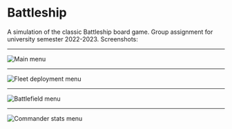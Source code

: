 # Battleship
A simulation of the classic Battleship board game. Group assignment for university semester 2022-2023.
Screenshots:
___
![Main menu](https://i.imgur.com/vRCfS56.png)
___
![Fleet deployment menu](https://i.imgur.com/3yefTAm.png)
___
![Battlefield menu](https://i.imgur.com/dkYjgQQ.png)
___
![Commander stats menu](https://i.imgur.com/zldHA4Y.png)
